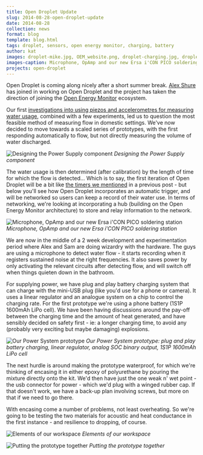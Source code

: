 ```yaml
---
title: Open Droplet Update
slug: 2014-08-28-open-droplet-update
date: 2014-08-28
collection: news
format: blog
template: blog.html
tags: droplet, sensors, open energy monitor, charging, battery
author: kat
images: droplet-mike.jpg, OEM_website.png, droplet-charging.jpg, droplet-whiteboard.jpg, droplet-shelf.jpg, droplet-prototype.jpg
images-caption: Microphone, OpAmp and our new Ersa i'CON PICO soldering station|Open Energy Monitor system architecture|Our Power System prototype: plug and play battery charging, linear regulator, analog SOC binary output, 1S1P 1600mAh LiPo cell|||
projects: open-droplet
---
```


Open Droplet is coming along nicely after a short summer break. [Alex Shure](http://etemu.com/) has joined in working on Open Droplet and the project has taken the direction of joining the [Open Energy Monitor](http://openenergymonitor.org/emon/) ecosystem. 

<!--more-->

Our first [investigations into using piezos and accelerometres for measuring water usage](https://iilab.org/news/2014-05-23-getting-started-droplet.html), combined with a few experiments, led us to question the most feasible method of measuring flow in domestic settings. We've now decided to move towards a scaled series of prototypes, with the first responding automatically to flow, but not directly measuring the volume of water discharged. 

![Designing the Power Supply component](/images/news/droplet-whiteboard.jpg)
_Designing the Power Supply component_

The water usage is then determined (after calibration) by the length of time for which the flow is detected... Which is to say, the first iteration of Open Droplet will be a bit like [the timers we mentioned](https://iilab.org/news/2014-06-09-lay-of-the-ocean.html) in a previous post - but below you'll see how Open Droplet incorporates an automatic trigger, and will be networked so users can keep a record of their water use. In terms of networking, we're looking at incorporating a hub (building on the Open Energy Monitor architecture) to store and relay information to the network.

![Microphone, OpAmp and our new Ersa i'CON PICO soldering station](/images/news/droplet-mike.jpg)
_Microphone, OpAmp and our new Ersa i'CON PICO soldering station_

We are now in the middle of a 2 week development and experimentation period where Alex and Sam are doing wizardry with the hardware. The guys are using a microphone to detect water flow - it starts recording when it registers sustained noise at the right frequencies. It also saves power by only activating the relevant circuits after detecting flow, and will switch off when things quieten down in the bathroom.

For supplying power, we have plug and play battery charging system that can charge with the mini-USB plug (like you'd use for a phone or camera). It uses a linear regulator and an analogue system on a chip to control the charging rate. For the first prototype we're using a phone battery (1S1P 1600mAh LiPo cell). We have been having discussions around the pay-off between the charging time and the amount of heat generated, and have sensibly decided on safety first - ie: a longer charging time, to avoid any (probably very exciting but maybe damaging) explosions. 

![Our Power System prototype](/images/news/droplet-charging.jpg)
_Our Power System prototype: plug and play battery charging, linear regulator, analog SOC binary output, 1S1P 1600mAh LiPo cell_

The next hurdle is around making the prototype waterproof, for which we're thinking of encasing it in either epoxy of polyurethane by pouring the mixture directly onto the kit. We'd then have just the one weak n' wet point - the usb connector for power - which we'd plug with a winged rubber cap. If that doesn't work, we have a back-up plan involving screws, but more on that if we need to go there. 

With encasing come a number of problems, not least overheating. So we're going to be testing the two materials for acoustic and heat conductance in the first instance - and resilience to dropping, of course. 

![Elements of our workspace](/images/news/droplet-shelf.jpg)
_Elements of our workspace_

![Putting the prototype together](/images/news/droplet-prototype.jpg)
_Putting the prototype together_

